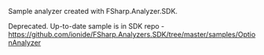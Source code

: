 Sample analyzer created with FSharp.Analyzer.SDK.

Deprecated. Up-to-date sample is in SDK repo - https://github.com/ionide/FSharp.Analyzers.SDK/tree/master/samples/OptionAnalyzer
